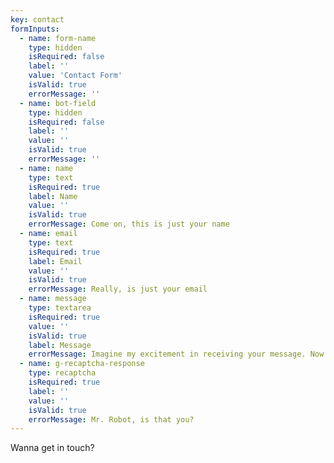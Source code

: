 ```yaml
---
key: contact
formInputs:
  - name: form-name
    type: hidden
    isRequired: false
    label: ''
    value: 'Contact Form'
    isValid: true
    errorMessage: ''
  - name: bot-field
    type: hidden
    isRequired: false
    label: ''
    value: ''
    isValid: true
    errorMessage: ''
  - name: name
    type: text
    isRequired: true
    label: Name
    value: ''
    isValid: true
    errorMessage: Come on, this is just your name
  - name: email
    type: text
    isRequired: true
    label: Email
    value: ''
    isValid: true
    errorMessage: Really, is just your email
  - name: message
    type: textarea
    isRequired: true
    value: ''
    isValid: true
    label: Message
    errorMessage: Imagine my excitement in receiving your message. Now imagine how sad I was when I found out it was empty. You don't want to make me sad, do you?
  - name: g-recaptcha-response
    type: recaptcha
    isRequired: true
    label: ''
    value: ''
    isValid: true
    errorMessage: Mr. Robot, is that you?
---
```

Wanna get in touch?